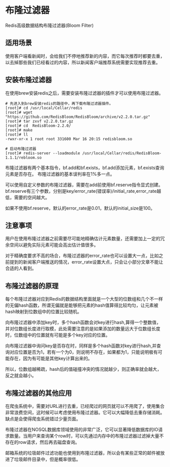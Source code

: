 # 布隆过滤器
Redis高级数据结构布隆过滤器(Bloom Filter)

## 适用场景
使用客户端看新闻时，会给我们不停地推荐新的内容，而它每次推荐时都要去重，以去掉那些我们已经看过的内容，所以新闻客户端推荐系统需要实现推荐去重。

## 安装布隆过滤器
在使用brew安装redis之后，需要安装布隆过滤器的插件才可以使用布隆过滤器。
```shell
# 先进入到brew安装redis的路径中，再下载布隆过滤器插件。
[root]# cd /usr/local/Cellar/redis
[root]# wget "https://github.com/RedisBloom/RedisBloom/archive/v2.2.0.tar.gz"
[root]# tar zxvf v2.2.0.tar.gz 
[root]# cd  RedisBloom-2.2.0/
[root]# make
[root]# ll
-rwxr-xr-x 1 root root 331600 Mar 16 20:15 redisbloom.so

# 启动布隆过滤器
[root]# redis-server --loadmodule /usr/local/Cellar/redis/RedisBloom-1.1.1/rebloom.so
```
布隆过滤器有两个基本指令，bf.add和bf.exists，bf.add添加元素，bf.exists查询元素是否存在。
布隆过滤器的基本误判率在1%多一点。

可以使用自定义参数的布隆过滤器，需要在add前使用bf.reserve指令显式创建。bf.reserve有三个参数，分别是key/error_rate(错误率)/initial_rate,error_rate越低，需要的空间越大。

如果不使用bf.reserve，默认的error_rate是0.01，默认的initial_size是100。

## 注意事项
用户在使用布隆过滤器之前需要尽可能地精确估计元素数量，还需要加上一定的冗余空间以避免实际元素可能会高出估计值很多。

对于精确度要求不高的场合，布隆过滤器的error_rate也可以设置大一点，比如之前提到的新闻客户端推送的情况，error_rate设置大点，只会让小部分文章不能让合适的人看到。

## 布隆过滤器的原理
每个布隆过滤器对应到Redis的数据结构里面就是一个大型的位数组和几个不一样的无偏hash函数，所谓无偏就是能够把元素的hash值算得比较均匀，让元素被hash映射到位数组中的位置比较随机。

向布隆过滤器中添加key时，多个hash函数会对key进行hash,算得一个整数值，并对位数组长度进行取模，此处需要注意的是如果添加的数量远大于位数组长度时，位数组中的位置就有可能是多个key对应的位置。

向布隆过滤器中询问key是否存在时，同样是多个hash函数对key进行hash,并查询对应位置是否为1，若有一个为0，则说明不存在，如果都为1，只能说明极有可能存在，因为有可能是其他key计算出来的。

所以，位数组越稀疏，hash后的值碰撞冲突的情况就越少，则正确率就会越大，反之就会越小。

## 布隆过滤器的其他应用
在爬虫系统中，需要对URL进行去重，已经爬过的网页就可以不用爬了，使用集合非常浪费空间，这时候可以考虑使用布隆过滤器。它可以大幅降低去重存储消耗。缺点是会使得爬虫系统错过少量页面。

布隆过滤器在NOSQL数据库领域使用的非常广泛，它可以显著降低数据库的IO请求数量。当用户来查询某个row时，可以先通过内存中的布隆过滤器过滤掉大量不存在的row请求，然后再去磁盘查询。

邮箱系统的垃圾邮件过滤功能也使用到布隆过滤器，所以会有某些正常的邮件被放进了垃圾邮件目录中，但是概率很低。


